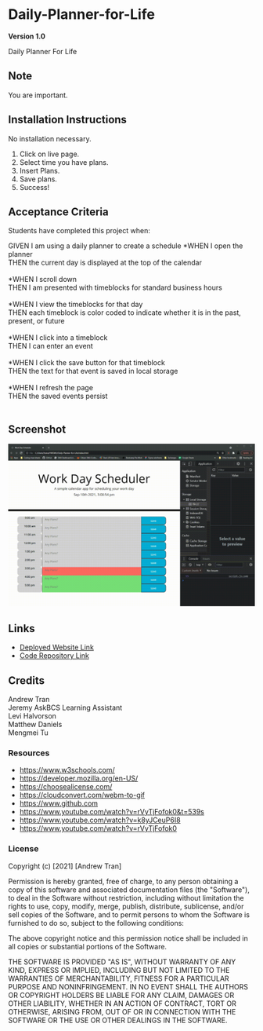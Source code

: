 # Daily-Planner-for-Life

**Version 1.0**

Daily Planner For Life


## Note 
You are important.

## Installation Instructions
No installation necessary. 
1) Click on live page.
2) Select time you have plans.
3) Insert Plans.
4) Save plans.
4) Success!



## Acceptance Criteria
Students have completed this project when:

GIVEN I am using a daily planner to create a schedule
*WHEN I open the planner<br />
THEN the current day is displayed at the top of the calendar <br /><br />
*WHEN I scroll down<br />
THEN I am presented with timeblocks for standard business hours<br /><br />
*WHEN I view the timeblocks for that day<br />
THEN each timeblock is color coded to indicate whether it is in the past, present, or future<br /><br />
*WHEN I click into a timeblock<br />
THEN I can enter an event<br /><br />
*WHEN I click the save button for that timeblock<br />
THEN the text for that event is saved in local storage<br /><br />
*WHEN I refresh the page<br />
THEN the saved events persist<br /><br />




## Screenshot
![Planner Demo](Assets/plannerdemo.gif)


## Links
* [Deployed Website Link](https://andrewt11.github.io/Daily-Planner-for-Life/)
* [Code Repository Link](https://github.com/AndrewT11/Daily-Planner-for-Life)

## Credits
Andrew Tran<br />
Jeremy AskBCS Learning Assistant<br />
Levi Halvorson<br />
Matthew Daniels<br />
Mengmei Tu



### Resources

* https://www.w3schools.com/
* https://developer.mozilla.org/en-US/
* https://choosealicense.com/
* https://cloudconvert.com/webm-to-gif
* https://www.github.com
* https://www.youtube.com/watch?v=rVyTjFofok0&t=539s
* https://www.youtube.com/watch?v=k8yJCeuP6I8
* https://www.youtube.com/watch?v=rVyTjFofok0




### License
Copyright (c) [2021] [Andrew Tran]

Permission is hereby granted, free of charge, to any person obtaining a copy
of this software and associated documentation files (the "Software"), to deal
in the Software without restriction, including without limitation the rights
to use, copy, modify, merge, publish, distribute, sublicense, and/or sell
copies of the Software, and to permit persons to whom the Software is
furnished to do so, subject to the following conditions:

The above copyright notice and this permission notice shall be included in all
copies or substantial portions of the Software.

THE SOFTWARE IS PROVIDED "AS IS", WITHOUT WARRANTY OF ANY KIND, EXPRESS OR
IMPLIED, INCLUDING BUT NOT LIMITED TO THE WARRANTIES OF MERCHANTABILITY,
FITNESS FOR A PARTICULAR PURPOSE AND NONINFRINGEMENT. IN NO EVENT SHALL THE
AUTHORS OR COPYRIGHT HOLDERS BE LIABLE FOR ANY CLAIM, DAMAGES OR OTHER
LIABILITY, WHETHER IN AN ACTION OF CONTRACT, TORT OR OTHERWISE, ARISING FROM,
OUT OF OR IN CONNECTION WITH THE SOFTWARE OR THE USE OR OTHER DEALINGS IN THE
SOFTWARE.
